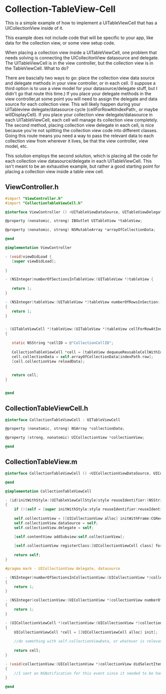 Collection-TableView-Cell
=========================

This is a simple example of how to implement a UITableViewCell that has a UICollectionView inside of it.

This example does not include code that will be specific to your app, like data for the collection view, or some view setup code.

When placing a collection view inside a UITableViewCell, one problem that needs solving is connecting the 
UICollecitonView datasource and delegate. The UITableViewCell is in the view controller, but the collection view 
is in the TableViewCell. What to do?

There are bascially two ways to go: place the collection view data source and delegate
 methods in your view controller, or in each cell. (I suppose a third option is to use a view model for your 
 datasource/delegate stuff, but I didn't go that route this time.) If you place your delegate methods in the view 
 controller,at some point you will need to assign the delegate and data source for each collection view. This will 
 likely happen during your UITableview delegate/datasource cycle (cellForRowAtIndexPath:, or maybe willDisplayCell). 
 If you place your collection view delegate/datasource in each UITableViewCell, each cell will manage its 
 collection view completely. The second method, placing collection view delegate in each cell, is nice because 
 you're not splitting the collection view code into different classes. Going this route means you need a way to pass the 
 relevant data to each collection view from wherever it lives, be that the view controller, view model, etc.
 
 This solution employs the second solution, which is placing all the code for each collection view 
 datasource/delegate in each UITableViewCell. This isn't meant to be an exhaustive example, but rather a good starting
 point for placing a collection view inside a table view cell. 
 
 
ViewController.h
-------------------------
 ```objective-c
#import "ViewController.h"
#import "CollectionTableViewCell.h"

@interface ViewController () <UITableViewDataSource, UITableViewDelegate>

@property (nonatomic, strong) IBOutlet UITableView *tableView;

@property (nonatomic, strong) NSMutableArray *arrayOfCollectionData;

@end

@implementation ViewController

- (void)viewDidLoad {
    [super viewDidLoad];
    
}

- (NSInteger)numberOfSectionsInTableView:(UITableView *)tableView {
    
    return 1;
}

- (NSInteger)tableView:(UITableView *)tableView numberOfRowsInSection:(NSInteger)section
{
    return 1;
}


- (UITableViewCell *)tableView:(UITableView *)tableView cellForRowAtIndexPath:(NSIndexPath *)indexPath
{
   
    static NSString *cellID = @"CollectionCellID";
    
    CollectionTableViewCell *cell = [tableView dequeueReusableCellWithIdentifier:cellID];
    cell.collectionData = self.arrayOfCollectionData[indexPath.row];
    [cell.collectionView reloadData];
    
    
    return cell;
}


@end
```

CollectionTableViewCell.h
-------------------------
```objective-c
@interface CollectionTableViewCell : UITableViewCell 

@property (nonatomic, strong) NSArray *collectionData;

@property (strong, nonatomic) UICollectionView *collectionView;

@end
```

CollectionTableView.m
----------------------
```objective-c
@interface CollectionTableViewCell () <UICollectionViewDataSource, UICollectionViewDelegate>

@end

@implementation CollectionTableViewCell

- (id)initWithStyle:(UITableViewCellStyle)style reuseIdentifier:(NSString *)reuseIdentifier
{
    if (!(self = [super initWithStyle:style reuseIdentifier:reuseIdentifier])) return nil;
    
    self.collectionView = [[UICollectionView alloc] initWithFrame:CGRectZero collectionViewLayout:[[UICollectionViewFlowLayout alloc] init]];
    self.collectionView.dataSource = self;
    self.collectionView.delegate = self;

    [self.contentView addSubview:self.collectionView];
    
    [self.collectionView registerClass:[UICollectionViewCell class] forCellWithReuseIdentifier:@"some_identifier"];
    
    return self;
}

#pragma mark - UICollectionView delegate, datasource

- (NSInteger)numberOfSectionsInCollectionView:(UICollectionView *)collectionView
{
    return 1;
}

- (NSInteger)collectionView:(UICollectionView *)collectionView numberOfItemsInSection:(NSInteger)section
{
    return 1;
}

- (UICollectionViewCell *)collectionView:(UICollectionView *)collectionView cellForItemAtIndexPath:(NSIndexPath *)indexPath
{
    UICollectionViewCell *cell = [[UICollectionViewCell alloc] init];
    
    //do something with self.collectionViewData, or whatever is relevant for each cell
    
    return cell;
}

- (void)collectionView:(UICollectionView *)collectionView didSelectItemAtIndexPath:(NSIndexPath *)indexPath
{
    //I sent an NSNotification for this event since it needed to be handled elsewhere
}

@end

```
